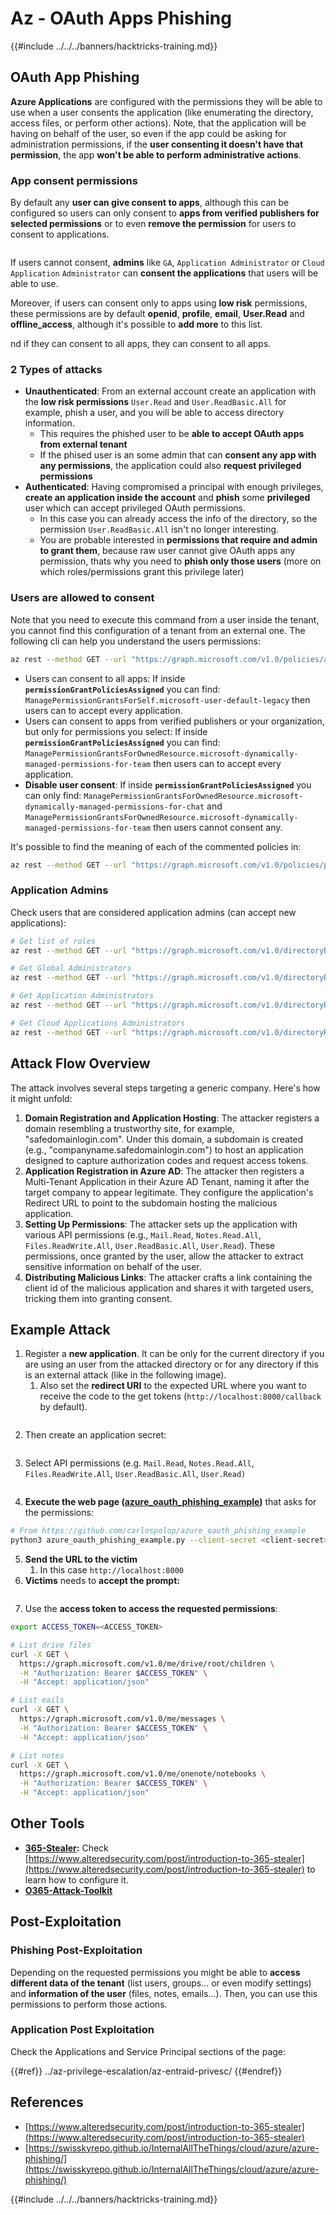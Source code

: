 # Az - OAuth Apps Phishing

{{#include ../../../banners/hacktricks-training.md}}

## OAuth App Phishing

**Azure Applications** are configured with the permissions they will be able to use when a user consents the application (like enumerating the directory, access files, or perform other actions). Note, that the application will be having on behalf of the user, so even if the app could be asking for administration permissions, if the **user consenting it doesn't have that permission**, the app **won't be able to perform administrative actions**.

### App consent permissions

By default any **user can give consent to apps**, although this can be configured so users can only consent to **apps from verified publishers for selected permissions** or to even **remove the permission** for users to consent to applications.

<figure><img src="../../../images/image.png" alt=""><figcaption></figcaption></figure>

If users cannot consent, **admins** like `GA`, `Application Administrator` or `Cloud Application` `Administrator` can **consent the applications** that users will be able to use.

Moreover, if users can consent only to apps using **low risk** permissions, these permissions are by default **openid**, **profile**, **email**, **User.Read** and **offline_access**, although it's possible to **add more** to this list.

nd if they can consent to all apps, they can consent to all apps.

### 2 Types of attacks

- **Unauthenticated**: From an external account create an application with the **low risk permissions** `User.Read` and `User.ReadBasic.All` for example, phish a user, and you will be able to access directory information.
  - This requires the phished user to be **able to accept OAuth apps from external tenant**
  - If the phised user is an some admin that can **consent any app with any permissions**, the application could also **request privileged permissions**
- **Authenticated**: Having compromised a principal with enough privileges, **create an application inside the account** and **phish** some **privileged** user which can accept privileged OAuth permissions.
  - In this case you can already access the info of the directory, so the permission `User.ReadBasic.All` isn't no longer interesting.
  - You are probable interested in **permissions that require and admin to grant them**, because raw user cannot give OAuth apps any permission, thats why you need to **phish only those users** (more on which roles/permissions grant this privilege later)

### Users are allowed to consent

Note that you need to execute this command from a user inside the tenant, you cannot find this configuration of a tenant from an external one. The following cli can help you understand the users permissions:

```bash
az rest --method GET --url "https://graph.microsoft.com/v1.0/policies/authorizationPolicy"
```

- Users can consent to all apps: If inside **`permissionGrantPoliciesAssigned`** you can find: `ManagePermissionGrantsForSelf.microsoft-user-default-legacy` then users can to accept every application.
- Users can consent to apps from verified publishers or your organization, but only for permissions you select: If inside **`permissionGrantPoliciesAssigned`** you can find: `ManagePermissionGrantsForOwnedResource.microsoft-dynamically-managed-permissions-for-team` then users can to accept every application.
- **Disable user consent**: If inside **`permissionGrantPoliciesAssigned`** you can only find: `ManagePermissionGrantsForOwnedResource.microsoft-dynamically-managed-permissions-for-chat` and `ManagePermissionGrantsForOwnedResource.microsoft-dynamically-managed-permissions-for-team` then users cannot consent any.

It's possible to find the meaning of each of the commented policies in:

```bash
az rest --method GET --url "https://graph.microsoft.com/v1.0/policies/permissionGrantPolicies"
```

### **Application Admins**

Check users that are considered application admins (can accept new applications):

```bash
# Get list of roles
az rest --method GET --url "https://graph.microsoft.com/v1.0/directoryRoles"

# Get Global Administrators
az rest --method GET --url "https://graph.microsoft.com/v1.0/directoryRoles/1b2256f9-46c1-4fc2-a125-5b2f51bb43b7/members"

# Get Application Administrators
az rest --method GET --url "https://graph.microsoft.com/v1.0/directoryRoles/1e92c3b7-2363-4826-93a6-7f7a5b53e7f9/members"

# Get Cloud Applications Administrators
az rest --method GET --url "https://graph.microsoft.com/v1.0/directoryRoles/0d601d27-7b9c-476f-8134-8e7cd6744f02/members"
```

## **Attack Flow Overview**

The attack involves several steps targeting a generic company. Here's how it might unfold:

1. **Domain Registration and Application Hosting**: The attacker registers a domain resembling a trustworthy site, for example, "safedomainlogin.com". Under this domain, a subdomain is created (e.g., "companyname.safedomainlogin.com") to host an application designed to capture authorization codes and request access tokens.
2. **Application Registration in Azure AD**: The attacker then registers a Multi-Tenant Application in their Azure AD Tenant, naming it after the target company to appear legitimate. They configure the application's Redirect URL to point to the subdomain hosting the malicious application.
3. **Setting Up Permissions**: The attacker sets up the application with various API permissions (e.g., `Mail.Read`, `Notes.Read.All`, `Files.ReadWrite.All`, `User.ReadBasic.All`, `User.Read`). These permissions, once granted by the user, allow the attacker to extract sensitive information on behalf of the user.
4. **Distributing Malicious Links**: The attacker crafts a link containing the client id of the malicious application and shares it with targeted users, tricking them into granting consent.

## Example Attack

1. Register a **new application**. It can be only for the current directory if you are using an user from the attacked directory or for any directory if this is an external attack (like in the following image).
   1. Also set the **redirect URI** to the expected URL where you want to receive the code to the get tokens (`http://localhost:8000/callback` by default).

<figure><img src="../../../images/image (1).png" alt=""><figcaption></figcaption></figure>

2. Then create an application secret:

<figure><img src="../../../images/image (2).png" alt=""><figcaption></figcaption></figure>

3. Select API permissions (e.g. `Mail.Read`, `Notes.Read.All`, `Files.ReadWrite.All`, `User.ReadBasic.All`, `User.Read)`

<figure><img src="../../../images/image (3).png" alt=""><figcaption></figcaption></figure>

4. **Execute the web page (**[**azure_oauth_phishing_example**](https://github.com/carlospolop/azure_oauth_phishing_example)**)** that asks for the permissions:

```bash
# From https://github.com/carlospolop/azure_oauth_phishing_example
python3 azure_oauth_phishing_example.py --client-secret <client-secret> --client-id <client-id> --scopes "email,Files.ReadWrite.All,Mail.Read,Notes.Read.All,offline_access,openid,profile,User.Read"
```

5. **Send the URL to the victim**
   1. In this case `http://localhost:8000`
6. **Victims** needs to **accept the prompt:**

<figure><img src="../../../images/image (4).png" alt=""><figcaption></figcaption></figure>

7. Use the **access token to access the requested permissions**:

```bash
export ACCESS_TOKEN=<ACCESS_TOKEN>

# List drive files
curl -X GET \
  https://graph.microsoft.com/v1.0/me/drive/root/children \
  -H "Authorization: Bearer $ACCESS_TOKEN" \
  -H "Accept: application/json"

# List eails
curl -X GET \
  https://graph.microsoft.com/v1.0/me/messages \
  -H "Authorization: Bearer $ACCESS_TOKEN" \
  -H "Accept: application/json"

# List notes
curl -X GET \
  https://graph.microsoft.com/v1.0/me/onenote/notebooks \
  -H "Authorization: Bearer $ACCESS_TOKEN" \
  -H "Accept: application/json"
```

## Other Tools

- [**365-Stealer**](https://github.com/AlteredSecurity/365-Stealer)**:** Check [https://www.alteredsecurity.com/post/introduction-to-365-stealer](https://www.alteredsecurity.com/post/introduction-to-365-stealer) to learn how to configure it.
- [**O365-Attack-Toolkit**](https://github.com/mdsecactivebreach/o365-attack-toolkit)

## Post-Exploitation

### Phishing Post-Exploitation

Depending on the requested permissions you might be able to **access different data of the tenant** (list users, groups... or even modify settings) and **information of the user** (files, notes, emails...). Then, you can use this permissions to perform those actions.

### Application Post Exploitation

Check the Applications and Service Principal sections of the page:

{{#ref}}
../az-privilege-escalation/az-entraid-privesc/
{{#endref}}

## References

- [https://www.alteredsecurity.com/post/introduction-to-365-stealer](https://www.alteredsecurity.com/post/introduction-to-365-stealer)
- [https://swisskyrepo.github.io/InternalAllTheThings/cloud/azure/azure-phishing/](https://swisskyrepo.github.io/InternalAllTheThings/cloud/azure/azure-phishing/)

{{#include ../../../banners/hacktricks-training.md}}





